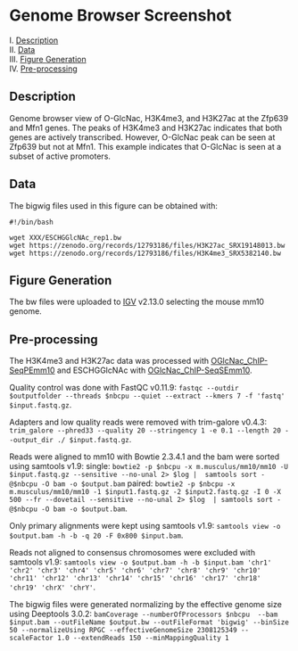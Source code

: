 # Genome Browser Screenshot

I. [Description](#description)  
II. [Data](#data)  
III. [Figure Generation](#figure-generation)  
IV. [Pre-processing](#pre-processing)  


## Description

Genome browser view of O-GlcNac, H3K4me3, and H3K27ac at the Zfp639 and Mfn1 genes. The peaks of H3K4me3 and H3K27ac indicates that both genes are actively transcribed. However, O-GlcNac peak can be seen at Zfp639 but not at Mfn1. This example indicates that O-GlcNac is seen at a subset of active promoters.

## Data

The bigwig files used in this figure can be obtained with:

```
#!/bin/bash

wget XXX/ESCHGGlcNAc_rep1.bw
wget https://zenodo.org/records/12793186/files/H3K27ac_SRX19148013.bw
wget https://zenodo.org/records/12793186/files/H3K4me3_SRX5382140.bw
```

## Figure Generation

The bw files were uploaded to [IGV](https://igv.org/) v2.13.0 selecting the mouse mm10 genome.


## Pre-processing

The H3K4me3 and H3K27ac data was processed with [OGlcNac_ChIP-SeqPEmm10](../A/galaxy-workflows/Galaxy-Workflow-OGlcNac_ChIP-SeqPEmm10.ga) and ESCHGGlcNAc with [OGlcNac_ChIP-SeqSEmm10](../A/galaxy-workflows/Galaxy-Workflow-OGlcNac_ChIP-SeqSEmm10.ga).

Quality control was done with FastQC v0.11.9: `fastqc --outdir $outputfolder --threads $nbcpu --quiet --extract --kmers 7 -f 'fastq' $input.fastq.gz`.

Adapters and low quality reads were removed with trim-galore v0.4.3: `trim_galore --phred33 --quality 20 --stringency 1 -e 0.1 --length 20 --output_dir ./ $input.fastq.gz`.

Reads were aligned to mm10 with Bowtie 2.3.4.1 and the bam were sorted using samtools v1.9:
single: `bowtie2 -p $nbcpu -x m.musculus/mm10/mm10 -U $input.fastq.gz --sensitive --no-unal 2> $log |  samtools sort -@$nbcpu -O bam -o $output.bam`
paired: `bowtie2 -p $nbcpu -x m.musculus/mm10/mm10 -1 $input1.fastq.gz -2 $input2.fastq.gz -I 0 -X 500 --fr --dovetail --sensitive --no-unal 2> $log  | samtools sort -@$nbcpu -O bam -o $output.bam`.

Only primary alignments were kept using samtools v1.9: `samtools view -o $output.bam -h -b -q 20 -F 0x800 $input.bam`.

Reads not aligned to consensus chromosomes were excluded with samtools v1.9: `samtools view -o $output.bam -h -b $input.bam 'chr1' 'chr2' 'chr3' 'chr4' 'chr5' 'chr6' 'chr7' 'chr8' 'chr9' 'chr10' 'chr11' 'chr12' 'chr13' 'chr14' 'chr15' 'chr16' 'chr17' 'chr18' 'chr19' 'chrX' 'chrY'`.

The bigwig files were generated normalizing by the effective genome size using Deeptools 3.0.2: `bamCoverage --numberOfProcessors $nbcpu  --bam $input.bam --outFileName $output.bw --outFileFormat 'bigwig' --binSize 50 --normalizeUsing RPGC --effectiveGenomeSize 2308125349 --scaleFactor 1.0 --extendReads 150 --minMappingQuality 1`
